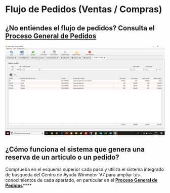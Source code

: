 # Flujo de Pedidos \(Ventas / Compras\)

## ¿No entiendes el flujo de pedidos? Consulta el [Proceso General de Pedidos](../../manuales/compras/pedidos/proceso-general-de-pedidos.md)

![Sigue las l&#xED;neas y consulta en la b&#xFA;squeda el apartado donde tengas dudas](../../.gitbook/assets/image%20%2830%29.png)

## ¿Cómo funciona el sistema que genera una reserva de un artículo o un pedido?

Comprueba en el esquema superior cada paso y utiliza el sistema integrado de búsqueda del Centro de Ayuda Winmotor V7 para ampliar tus conocimientos de cada apartado, en particular en el [**Proceso General de Pedidos**](../../manuales/compras/pedidos/proceso-general-de-pedidos.md)\*\*\*\*



